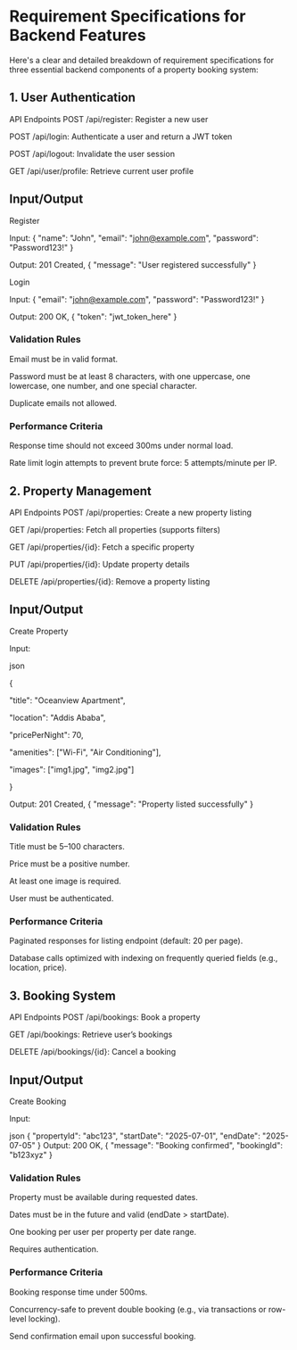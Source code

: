 # Requirement Specifications for Backend Features

Here's a clear and detailed breakdown of requirement specifications for three essential backend components of a property booking system:

## 1. User Authentication
API Endpoints
POST /api/register: Register a new user

POST /api/login: Authenticate a user and return a JWT token

POST /api/logout: Invalidate the user session

GET /api/user/profile: Retrieve current user profile

## Input/Output
Register

Input: { "name": "John", "email": "john@example.com", "password": "Password123!" }

Output: 201 Created, { "message": "User registered successfully" }

Login

Input: { "email": "john@example.com", "password": "Password123!" }

Output: 200 OK, { "token": "jwt_token_here" }

### Validation Rules
Email must be in valid format.

Password must be at least 8 characters, with one uppercase, one lowercase, one number, and one special character.

Duplicate emails not allowed.

### Performance Criteria
Response time should not exceed 300ms under normal load.

Rate limit login attempts to prevent brute force: 5 attempts/minute per IP.

## 2. Property Management
API Endpoints
POST /api/properties: Create a new property listing

GET /api/properties: Fetch all properties (supports filters)

GET /api/properties/{id}: Fetch a specific property

PUT /api/properties/{id}: Update property details

DELETE /api/properties/{id}: Remove a property listing

## Input/Output
Create Property

Input:

json

{

  "title": "Oceanview Apartment",
  
  "location": "Addis Ababa",
  
  "pricePerNight": 70,
  
  "amenities": ["Wi-Fi", "Air Conditioning"],
  
  "images": ["img1.jpg", "img2.jpg"]
  
}

Output: 201 Created, { "message": "Property listed successfully" }

### Validation Rules
Title must be 5–100 characters.

Price must be a positive number.

At least one image is required.

User must be authenticated.

### Performance Criteria
Paginated responses for listing endpoint (default: 20 per page).

Database calls optimized with indexing on frequently queried fields (e.g., location, price).

## 3. Booking System
API Endpoints
POST /api/bookings: Book a property

GET /api/bookings: Retrieve user’s bookings

DELETE /api/bookings/{id}: Cancel a booking

## Input/Output
Create Booking

Input:

json
{
  "propertyId": "abc123",
  "startDate": "2025-07-01",
  "endDate": "2025-07-05"
}
Output: 200 OK, { "message": "Booking confirmed", "bookingId": "b123xyz" }

### Validation Rules
Property must be available during requested dates.

Dates must be in the future and valid (endDate > startDate).

One booking per user per property per date range.

Requires authentication.

### Performance Criteria
Booking response time under 500ms.

Concurrency-safe to prevent double booking (e.g., via transactions or row-level locking).

Send confirmation email upon successful booking.
